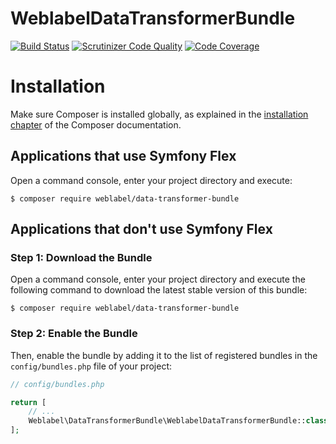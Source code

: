 WeblabelDataTransformerBundle
============

[![Build Status](https://travis-ci.org/weblabel-tech/WeblabelDataTransformerBundle.svg?branch=master)](https://travis-ci.org/weblabel-tech/WeblabelDataTransformerBundle)
[![Scrutinizer Code Quality](https://scrutinizer-ci.com/g/weblabel-tech/WeblabelDataTransformerBundle/badges/quality-score.png?b=master)](https://scrutinizer-ci.com/g/weblabel-tech/WeblabelDataTransformerBundle/?branch=master)
[![Code Coverage](https://scrutinizer-ci.com/g/weblabel-tech/WeblabelDataTransformerBundle/badges/coverage.png?b=master)](https://scrutinizer-ci.com/g/weblabel-tech/WeblabelDataTransformerBundle/?branch=master)

Installation
============

Make sure Composer is installed globally, as explained in the
[installation chapter](https://getcomposer.org/doc/00-intro.md)
of the Composer documentation.

Applications that use Symfony Flex
----------------------------------

Open a command console, enter your project directory and execute:

```console
$ composer require weblabel/data-transformer-bundle
```

Applications that don't use Symfony Flex
----------------------------------------

### Step 1: Download the Bundle

Open a command console, enter your project directory and execute the
following command to download the latest stable version of this bundle:

```console
$ composer require weblabel/data-transformer-bundle
```

### Step 2: Enable the Bundle

Then, enable the bundle by adding it to the list of registered bundles
in the `config/bundles.php` file of your project:

```php
// config/bundles.php

return [
    // ...
    Weblabel\DataTransformerBundle\WeblabelDataTransformerBundle::class => ['all' => true],
];
```
